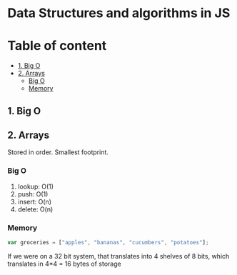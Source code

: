# Data Structures and algorithms in JS <!-- omit in toc -->

# Table of content <!-- omit in toc -->

- [1. Big O](#1-big-o)
- [2. Arrays](#2-arrays)
  - [Big O](#big-o)
  - [Memory](#memory)

## 1. Big O

## 2. Arrays

Stored in order. Smallest footprint.

### Big O

1. lookup: O(1)
2. push: O(1)
3. insert: O(n)
4. delete: O(n)

### Memory

```javascript
var groceries = ["apples", "bananas", "cucumbers", "potatoes"];
```

If we were on a 32 bit system, that translates into 4 shelves of 8 bits, which translates in 4\*4 = 16 bytes of storage
